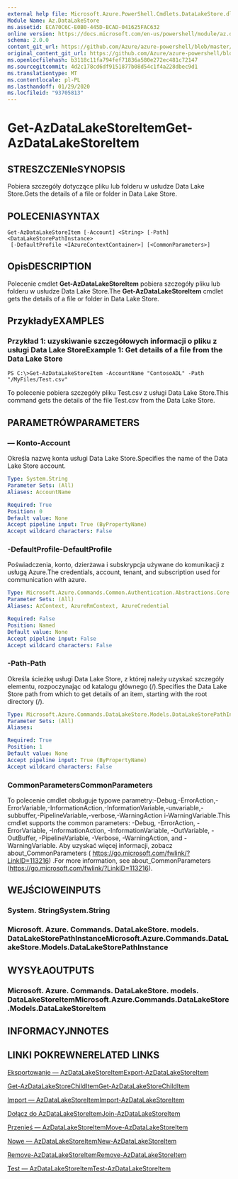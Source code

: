 ```yaml
---
external help file: Microsoft.Azure.PowerShell.Cmdlets.DataLakeStore.dll-Help.xml
Module Name: Az.DataLakeStore
ms.assetid: ECA70C6C-E0B0-445D-BCAD-041625FAC632
online version: https://docs.microsoft.com/en-us/powershell/module/az.datalakestore/get-azdatalakestoreitem
schema: 2.0.0
content_git_url: https://github.com/Azure/azure-powershell/blob/master/src/DataLakeStore/DataLakeStore/help/Get-AzDataLakeStoreItem.md
original_content_git_url: https://github.com/Azure/azure-powershell/blob/master/src/DataLakeStore/DataLakeStore/help/Get-AzDataLakeStoreItem.md
ms.openlocfilehash: b3118c11fa794fef71836a580e272ec481c72147
ms.sourcegitcommit: 4d2c178cd6df9151877b08d54c1f4a228dbec9d1
ms.translationtype: MT
ms.contentlocale: pl-PL
ms.lasthandoff: 01/29/2020
ms.locfileid: "93705813"
---
```

# <span data-ttu-id="375bf-101">Get-AzDataLakeStoreItem</span><span class="sxs-lookup"><span data-stu-id="375bf-101">Get-AzDataLakeStoreItem</span></span>

## <span data-ttu-id="375bf-102">STRESZCZENIe</span><span class="sxs-lookup"><span data-stu-id="375bf-102">SYNOPSIS</span></span>
<span data-ttu-id="375bf-103">Pobiera szczegóły dotyczące pliku lub folderu w usłudze Data Lake Store.</span><span class="sxs-lookup"><span data-stu-id="375bf-103">Gets the details of a file or folder in Data Lake Store.</span></span>

## <span data-ttu-id="375bf-104">POLECENIA</span><span class="sxs-lookup"><span data-stu-id="375bf-104">SYNTAX</span></span>

```
Get-AzDataLakeStoreItem [-Account] <String> [-Path] <DataLakeStorePathInstance>
 [-DefaultProfile <IAzureContextContainer>] [<CommonParameters>]
```

## <span data-ttu-id="375bf-105">Opis</span><span class="sxs-lookup"><span data-stu-id="375bf-105">DESCRIPTION</span></span>
<span data-ttu-id="375bf-106">Polecenie cmdlet **Get-AzDataLakeStoreItem** pobiera szczegóły pliku lub folderu w usłudze Data Lake Store.</span><span class="sxs-lookup"><span data-stu-id="375bf-106">The **Get-AzDataLakeStoreItem** cmdlet gets the details of a file or folder in Data Lake Store.</span></span>

## <span data-ttu-id="375bf-107">Przykłady</span><span class="sxs-lookup"><span data-stu-id="375bf-107">EXAMPLES</span></span>

### <span data-ttu-id="375bf-108">Przykład 1: uzyskiwanie szczegółowych informacji o pliku z usługi Data Lake Store</span><span class="sxs-lookup"><span data-stu-id="375bf-108">Example 1: Get details of a file from the Data Lake Store</span></span>
```
PS C:\>Get-AzDataLakeStoreItem -AccountName "ContosoADL" -Path "/MyFiles/Test.csv"
```

<span data-ttu-id="375bf-109">To polecenie pobiera szczegóły pliku Test.csv z usługi Data Lake Store.</span><span class="sxs-lookup"><span data-stu-id="375bf-109">This command gets the details of the file Test.csv from the Data Lake Store.</span></span>

## <span data-ttu-id="375bf-110">PARAMETRÓW</span><span class="sxs-lookup"><span data-stu-id="375bf-110">PARAMETERS</span></span>

### <span data-ttu-id="375bf-111">— Konto</span><span class="sxs-lookup"><span data-stu-id="375bf-111">-Account</span></span>
<span data-ttu-id="375bf-112">Określa nazwę konta usługi Data Lake Store.</span><span class="sxs-lookup"><span data-stu-id="375bf-112">Specifies the name of the Data Lake Store account.</span></span>

```yaml
Type: System.String
Parameter Sets: (All)
Aliases: AccountName

Required: True
Position: 0
Default value: None
Accept pipeline input: True (ByPropertyName)
Accept wildcard characters: False
```

### <span data-ttu-id="375bf-113">-DefaultProfile</span><span class="sxs-lookup"><span data-stu-id="375bf-113">-DefaultProfile</span></span>
<span data-ttu-id="375bf-114">Poświadczenia, konto, dzierżawa i subskrypcja używane do komunikacji z usługą Azure.</span><span class="sxs-lookup"><span data-stu-id="375bf-114">The credentials, account, tenant, and subscription used for communication with azure.</span></span>

```yaml
Type: Microsoft.Azure.Commands.Common.Authentication.Abstractions.Core.IAzureContextContainer
Parameter Sets: (All)
Aliases: AzContext, AzureRmContext, AzureCredential

Required: False
Position: Named
Default value: None
Accept pipeline input: False
Accept wildcard characters: False
```

### <span data-ttu-id="375bf-115">-Path</span><span class="sxs-lookup"><span data-stu-id="375bf-115">-Path</span></span>
<span data-ttu-id="375bf-116">Określa ścieżkę usługi Data Lake Store, z której należy uzyskać szczegóły elementu, rozpoczynając od katalogu głównego (/).</span><span class="sxs-lookup"><span data-stu-id="375bf-116">Specifies the Data Lake Store path from which to get details of an item, starting with the root directory (/).</span></span>

```yaml
Type: Microsoft.Azure.Commands.DataLakeStore.Models.DataLakeStorePathInstance
Parameter Sets: (All)
Aliases:

Required: True
Position: 1
Default value: None
Accept pipeline input: True (ByPropertyName)
Accept wildcard characters: False
```

### <span data-ttu-id="375bf-117">CommonParameters</span><span class="sxs-lookup"><span data-stu-id="375bf-117">CommonParameters</span></span>
<span data-ttu-id="375bf-118">To polecenie cmdlet obsługuje typowe parametry:-Debug,-ErrorAction,-ErrorVariable,-InformationAction,-InformationVariable,-unvariable,-subbuffer,-PipelineVariable,-verbose,-WarningAction i-WarningVariable.</span><span class="sxs-lookup"><span data-stu-id="375bf-118">This cmdlet supports the common parameters: -Debug, -ErrorAction, -ErrorVariable, -InformationAction, -InformationVariable, -OutVariable, -OutBuffer, -PipelineVariable, -Verbose, -WarningAction, and -WarningVariable.</span></span> <span data-ttu-id="375bf-119">Aby uzyskać więcej informacji, zobacz about_CommonParameters ( https://go.microsoft.com/fwlink/?LinkID=113216) .</span><span class="sxs-lookup"><span data-stu-id="375bf-119">For more information, see about_CommonParameters (https://go.microsoft.com/fwlink/?LinkID=113216).</span></span>

## <span data-ttu-id="375bf-120">WEJŚCIOWE</span><span class="sxs-lookup"><span data-stu-id="375bf-120">INPUTS</span></span>

### <span data-ttu-id="375bf-121">System. String</span><span class="sxs-lookup"><span data-stu-id="375bf-121">System.String</span></span>

### <span data-ttu-id="375bf-122">Microsoft. Azure. Commands. DataLakeStore. models. DataLakeStorePathInstance</span><span class="sxs-lookup"><span data-stu-id="375bf-122">Microsoft.Azure.Commands.DataLakeStore.Models.DataLakeStorePathInstance</span></span>

## <span data-ttu-id="375bf-123">WYSYŁA</span><span class="sxs-lookup"><span data-stu-id="375bf-123">OUTPUTS</span></span>

### <span data-ttu-id="375bf-124">Microsoft. Azure. Commands. DataLakeStore. models. DataLakeStoreItem</span><span class="sxs-lookup"><span data-stu-id="375bf-124">Microsoft.Azure.Commands.DataLakeStore.Models.DataLakeStoreItem</span></span>

## <span data-ttu-id="375bf-125">INFORMACYJN</span><span class="sxs-lookup"><span data-stu-id="375bf-125">NOTES</span></span>

## <span data-ttu-id="375bf-126">LINKI POKREWNE</span><span class="sxs-lookup"><span data-stu-id="375bf-126">RELATED LINKS</span></span>

[<span data-ttu-id="375bf-127">Eksportowanie — AzDataLakeStoreItem</span><span class="sxs-lookup"><span data-stu-id="375bf-127">Export-AzDataLakeStoreItem</span></span>](./Export-AzDataLakeStoreItem.md)

[<span data-ttu-id="375bf-128">Get-AzDataLakeStoreChildItem</span><span class="sxs-lookup"><span data-stu-id="375bf-128">Get-AzDataLakeStoreChildItem</span></span>](./Get-AzDataLakeStoreChildItem.md)

[<span data-ttu-id="375bf-129">Import — AzDataLakeStoreItem</span><span class="sxs-lookup"><span data-stu-id="375bf-129">Import-AzDataLakeStoreItem</span></span>](./Import-AzDataLakeStoreItem.md)

[<span data-ttu-id="375bf-130">Dołącz do AzDataLakeStoreItem</span><span class="sxs-lookup"><span data-stu-id="375bf-130">Join-AzDataLakeStoreItem</span></span>](./Join-AzDataLakeStoreItem.md)

[<span data-ttu-id="375bf-131">Przenieś — AzDataLakeStoreItem</span><span class="sxs-lookup"><span data-stu-id="375bf-131">Move-AzDataLakeStoreItem</span></span>](./Move-AzDataLakeStoreItem.md)

[<span data-ttu-id="375bf-132">Nowe — AzDataLakeStoreItem</span><span class="sxs-lookup"><span data-stu-id="375bf-132">New-AzDataLakeStoreItem</span></span>](./New-AzDataLakeStoreItem.md)

[<span data-ttu-id="375bf-133">Remove-AzDataLakeStoreItem</span><span class="sxs-lookup"><span data-stu-id="375bf-133">Remove-AzDataLakeStoreItem</span></span>](./Remove-AzDataLakeStoreItem.md)

[<span data-ttu-id="375bf-134">Test — AzDataLakeStoreItem</span><span class="sxs-lookup"><span data-stu-id="375bf-134">Test-AzDataLakeStoreItem</span></span>](./Test-AzDataLakeStoreItem.md)


